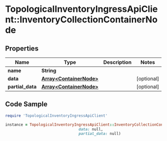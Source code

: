 # TopologicalInventoryIngressApiClient::InventoryCollectionContainerNode

## Properties

Name | Type | Description | Notes
------------ | ------------- | ------------- | -------------
**name** | **String** |  | 
**data** | [**Array&lt;ContainerNode&gt;**](ContainerNode.md) |  | [optional] 
**partial_data** | [**Array&lt;ContainerNode&gt;**](ContainerNode.md) |  | [optional] 

## Code Sample

```ruby
require 'TopologicalInventoryIngressApiClient'

instance = TopologicalInventoryIngressApiClient::InventoryCollectionContainerNode.new(name: null,
                                 data: null,
                                 partial_data: null)
```



